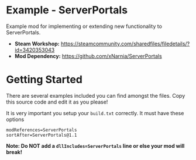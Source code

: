 # Example - ServerPortals
Example mod for implementing or extending new functionality to ServerPortals.
- **Steam Workshop:** https://steamcommunity.com/sharedfiles/filedetails/?id=3420353043
- **Mod Dependency:** https://github.com/xNarnia/ServerPortals

# Getting Started
There are several examples included you can find amongst the files. Copy this source code and edit it as you please!

It is very important you setup your `build.txt` correctly. It must have these options
```
modReferences=ServerPortals
sortAfter=ServerPortals@1.1
```

**Note: Do NOT add a `dllIncludes=ServerPortals` line or else your mod will break!**

